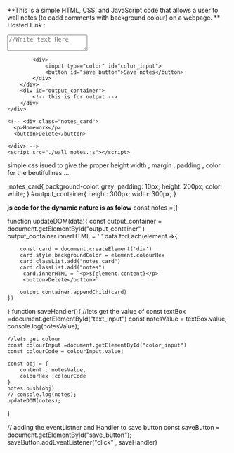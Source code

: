 
**This is a simple HTML, CSS, and JavaScript code that allows a user to wall notes (to oadd comments with background colour) on a webpage.
**
Hosted Link : 

<!DOCTYPE html>
<html lang="en">
<head>
    <meta charset="UTF-8">
    <meta name="viewport" content="width=device-width, initial-scale=1.0">
    <title>Document</title>
    <link rel="stylesheet" href="./wall_notes.css">
</head>
<body>
    <div>
        <div>
            <!-- this is for input -->
            <textarea placeholder="//Write text Here"  id="text_input"></textarea>
            
            <div>
                <input type="color" id="color_input">
                <button id="save_button">Save notes</button>
            </div>
        </div>
        <div id="output_container">
            <!-- this is for output -->
        </div>
    </div>

    <!-- <div class="notes_card">
      <p>Homework</p>
      <button>Delete</button>

    </div> -->
    <script src="./wall_notes.js"></script>
</body>
</html>

simple css isued to give the proper height width , margin , padding , color for the beutifullnes ....

.notes_card{
    background-color: gray;
    padding: 10px;
    height: 200px;
    color: white;
}
#output_container{
    height: 300px;
    width: 300px;
}

**js code for the dynamic nature is as folow**
const notes =[]

  function updateDOM(data){
      const output_container = document.getElementById("output_container"
      )
      output_container.innerHTML = ' '
      data.forEach(element =>{

        const card = document.createElement('div')
        card.style.backgroundColor = element.colourHex
        card.classList.add("notes_card")
        card.classList.add("notes")
         card.innerHTML = `<p>${element.content}</p>
         <button>Delete</button>`

        output_container.appendChild(card)
    })
  }
function saveHandler(){
    //lets get the value of 
    const textBox =document.getElementById("text_input")
    const notesValue = textBox.value;
    console.log(notesValue);
    
    //lets get colour
    const colourInput =document.getElementById("color_input")
    const colourCode = colourInput.value;

    const obj = {
        content : notesValue,
        colourHex :colourCode
    }
    notes.push(obj)
    // console.log(notes);
    updateDOM(notes);
}

// adding the eventListner and Handler to save button
const saveButton = document.getElementById("save_button");
saveButton.addEventListener("click" , saveHandler)
